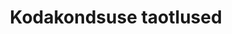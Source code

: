---
title: Kodakondsuse taotlused
title_en: 'Applications for citizenship'
notes: >-
  Kodakondsuse saamise ja taastamise taotluste allikaks on Eesti kodakondsuse
  saanud, taastanud või kaotanud isikute andmekogu. Eesti kodakondsust saab
  taotleda pikaajalise elaniku elamisloaga või alalist elamisõigust omav isik,
  kes on püsivalt Eestis elanud vähemalt 5 aastat.
notes_en: ''
category: 
  - Õigusemõistmine, õigussüsteem ja avalik turvalisus
category_en:
  - Justice, Legal System, and Public Safety
resources:
  - name: 'Kirjeldus ja seletuskiri'
    url: 'https://www.politsei.ee/et/juhend/politseitoeoega-seotud-avaandmed/kodakondsuse-taotlused'
    format: html
    interactive: 'FALSE'
  - name: 'https://opendata.smit.ee/ppa/csv/kodakondsused_taotlused.csv'
    url: 'https://opendata.smit.ee/ppa/csv/kodakondsused_taotlused.csv'
    format: csv
    interactive: 'FALSE'
  - name: 'https://opendata.smit.ee/ppa/csv/kodakondsused_taotlused.zip'
    url: 'https://opendata.smit.ee/ppa/files/kodakondsused_taotlused.zip'
    format: zip
    interactive: 'FALSE'
license: 'https://creativecommons.org/licenses/by-sa/3.0/ee/legalcode'
update_freq: 'http://purl.org/linked-data/sdmx/2009/code#freq-W'
organization: Politsei- ja Piirivalveamet
maintainer_name: 'Krista Rebane'
maintainer_email: avaandmed@list.politsei.ee
maintainer_phone: ''
date_issued: '30/10/2020'
date_modified: 2020/11/05
---